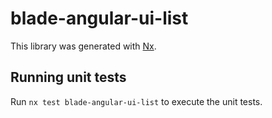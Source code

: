 # blade-angular-ui-list

This library was generated with [Nx](https://nx.dev).

## Running unit tests

Run `nx test blade-angular-ui-list` to execute the unit tests.
